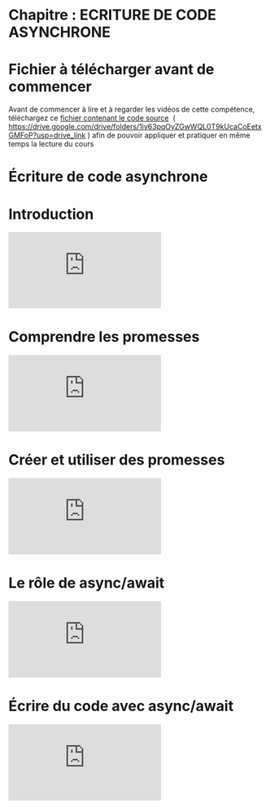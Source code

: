 # Chapitre : ECRITURE DE CODE ASYNCHRONE


# Fichier à télécharger avant de commencer

Avant de commencer à lire et à regarder les vidéos de cette compétence, téléchargez ce [fichier contenant le code source](https://drive.google.com/drive/folders/1iv63pqOyZGwWQL0T9kUcaCoEetxGMFoP?usp=drive_link)  (  https://drive.google.com/drive/folders/1iv63pqOyZGwWQL0T9kUcaCoEetxGMFoP?usp=drive_link ) afin de pouvoir appliquer et pratiquer en même temps la lecture du cours

# Écriture de code asynchrone

# Introduction

<iframe allowfullscreen="true" frameborder="0" src="https://www.youtube.com/embed/-97ktOESAr4"></iframe>

# Comprendre les promesses

<iframe allowfullscreen="true" frameborder="0" src="https://www.youtube.com/embed/_zHhxdeyT20"></iframe>

# Créer et utiliser des promesses

<iframe allowfullscreen="true" frameborder="0" src="https://www.youtube.com/embed/yzxlRnPPweA"></iframe>

# Le rôle de async/await

<iframe allowfullscreen="true" frameborder="0" src="https://www.youtube.com/embed/SuTU0M67OAg"></iframe>

# Écrire du code avec async/await

<iframe allowfullscreen="true" frameborder="0" src="https://www.youtube.com/embed/4He6AsLZx1I"></iframe>
